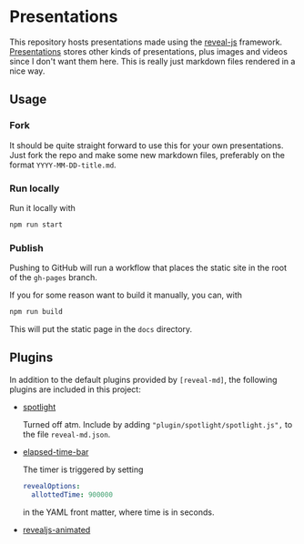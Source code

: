 # Presentations

This repository hosts presentations made using the [reveal-js] framework. [Presentations]
stores other kinds of presentations, plus images and videos since I don't want them here.
This is really just markdown files rendered in a nice way.

## Usage

### Fork

It should be quite straight forward to use this for your own presentations. Just fork the
repo and make some new markdown files, preferably on the format `YYYY-MM-DD-title.md`.

### Run locally

Run it locally with

```sh
npm run start
```

### Publish

Pushing to GitHub will run a workflow that places the static site in the root of the
`gh-pages` branch.

If you for some reason want to build it manually, you can, with

```sh
npm run build
```

This will put the static page in the `docs` directory.

## Plugins

In addition to the default plugins provided by `[reveal-md]`, the following plugins are
included in this project:

- [spotlight]

  Turned off atm. Include by adding `"plugin/spotlight/spotlight.js",` to the file
  `reveal-md.json`.

- [elapsed-time-bar]

  The timer is triggered by setting

  ```yml
  revealOptions:
    allottedTime: 900000
  ```

  in the YAML front matter, where time is in seconds.

- [revealjs-animated]


[presentations]: https://github.com/engeir/presentations
[spotlight]: https://github.com/denniskniep/reveal.js-plugin-spotlight
[elapsed-time-bar]: https://github.com/tkrkt/reveal.js-elapsed-time-bar
[revealjs-animated]: https://github.com/rogeralmeida/revealjs-animated
[reveal-js]: https://revealjs.com
[reveal-md]: https://github.com/webpro/reveal-md
